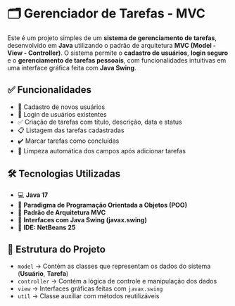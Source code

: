 # 🗂️ Gerenciador de Tarefas - MVC

Este é um projeto simples de um **sistema de gerenciamento de tarefas**, desenvolvido em **Java** utilizando o padrão de arquitetura **MVC (Model - View - Controller)**. O sistema permite o **cadastro de usuários**, **login seguro** e o **gerenciamento de tarefas pessoais**, com funcionalidades intuitivas em uma interface gráfica feita com **Java Swing**.

## ✅ Funcionalidades

- 👤 Cadastro de novos usuários  
- 🔐 Login de usuários existentes  
- ✅ Criação de tarefas com título, descrição, data e status  
- 📋 Listagem das tarefas cadastradas  
- ✔️ Marcar tarefas como concluídas  
- 🧹 Limpeza automática dos campos após adicionar tarefas  

## 🛠 Tecnologias Utilizadas

- 💻 **Java 17**  
- 🧠 **Paradigma de Programação Orientada a Objetos (POO)**  
- 🧱 **Padrão de Arquitetura MVC**  
- 🎨 **Interfaces com Java Swing (javax.swing)**  
- 🧰 **IDE: NetBeans 25**

## 📁 Estrutura do Projeto

- `model` → Contém as classes que representam os dados do sistema (**Usuário**, **Tarefa**)  
- `controller` → Contém a lógica de controle e manipulação dos dados  
- `view` → Interfaces gráficas feitas com `javax.swing`  
- `util` → Classe auxiliar com métodos reutilizáveis

